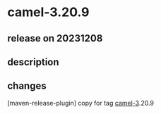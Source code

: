# camel-3.20.9

## release on 20231208

## description

## changes

[maven-release-plugin] copy for tag <a class="issue-link js-issue-link notranslate" rel="noopener noreferrer nofollow" href="https://issues.apache.org/jira/browse/CAMEL-3">camel-3</a>.20.9


